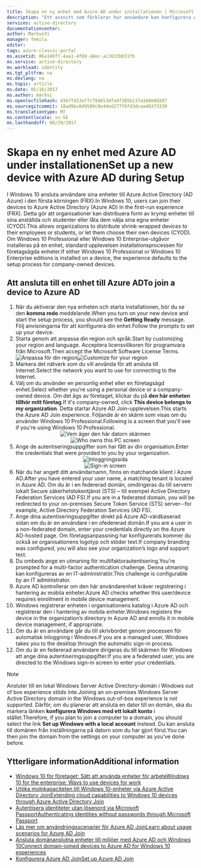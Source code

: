 ```yaml
---
title: Skapa en ny enhet med Azure AD under installationen | Microsoft Docs
description: "Ett avsnitt som förklarar hur användare kan konfigurera Azure AD Join under deras välkomstprogrammet."
services: active-directory
documentationcenter: 
author: MarkusVi
manager: femila
editor: 
tags: azure-classic-portal
ms.assetid: 06a149f7-4aa1-4fb9-a8ec-ac2633b031fb
ms.service: active-directory
ms.workload: identity
ms.tgt_pltfrm: na
ms.devlang: na
ms.topic: article
ms.date: 05/16/2017
ms.author: markvi
ms.openlocfilehash: 4367f453ef7c794653dfa9f305b137a168e0d207
ms.sourcegitcommit: 18ad9bc049589c8e44ed277f8f43dcaa483f3339
ms.translationtype: MT
ms.contentlocale: sv-SE
ms.lasthandoff: 08/29/2017
---
```

# <a name="set-up-a-new-device-with-azure-ad-during-setup"></a><span data-ttu-id="0d8b2-103">Skapa en ny enhet med Azure AD under installationen</span><span class="sxs-lookup"><span data-stu-id="0d8b2-103">Set up a new device with Azure AD during Setup</span></span>
<span data-ttu-id="0d8b2-104">I Windows 10 ansluta användare sina enheter till Azure Active Directory (AD Azure) i den första körningen (FRX).</span><span class="sxs-lookup"><span data-stu-id="0d8b2-104">In Windows 10, users can join their devices to Azure Active Directory (Azure AD) in the first-run experience (FRX).</span></span> <span data-ttu-id="0d8b2-105">Detta gör att organisationer kan distribuera form av krymp enheter till sina anställda och studenter eller låta dem välja sina egna enheter (CYOD).</span><span class="sxs-lookup"><span data-stu-id="0d8b2-105">This allows organizations to distribute shrink-wrapped devices to their employees or students, or let them choose their own devices (CYOD).</span></span>
<span data-ttu-id="0d8b2-106">Om Windows 10 Professional eller Windows 10 Enterprise-utgåvor installeras på en enhet, standard upplevelsen installationsprocessen för företagsägda enheter.</span><span class="sxs-lookup"><span data-stu-id="0d8b2-106">If either Windows 10 Professional or Windows 10 Enterprise editions is installed on a device, the experience defaults to the setup process for company-owned devices.</span></span>

## <a name="to-join-a-device-to-azure-ad"></a><span data-ttu-id="0d8b2-107">Att ansluta till en enhet till Azure AD</span><span class="sxs-lookup"><span data-stu-id="0d8b2-107">To join a device to Azure AD</span></span>
1. <span data-ttu-id="0d8b2-108">När du aktiverar den nya enheten och starta installationen, bör du se den **komma redo** meddelande.</span><span class="sxs-lookup"><span data-stu-id="0d8b2-108">When you turn on your new device and start the setup process, you should see the  **Getting Ready** message.</span></span> <span data-ttu-id="0d8b2-109">Följ anvisningarna för att konfigurera din enhet.</span><span class="sxs-lookup"><span data-stu-id="0d8b2-109">Follow the prompts to set up your device.</span></span>
2. <span data-ttu-id="0d8b2-110">Starta genom att anpassa din region och språk.</span><span class="sxs-lookup"><span data-stu-id="0d8b2-110">Start by customizing your region and language.</span></span> <span data-ttu-id="0d8b2-111">Acceptera licensvillkoren för programvara från Microsoft.</span><span class="sxs-lookup"><span data-stu-id="0d8b2-111">Then accept the Microsoft Software License Terms.</span></span>
   <span data-ttu-id="0d8b2-112">![Anpassa för din region](./media/active-directory-azureadjoin/active-directory-azureadjoin-customize-region.png)</span><span class="sxs-lookup"><span data-stu-id="0d8b2-112">![Customize for your region](./media/active-directory-azureadjoin/active-directory-azureadjoin-customize-region.png)</span></span>
3. <span data-ttu-id="0d8b2-113">Markera det nätverk som du vill använda för att ansluta till Internet.</span><span class="sxs-lookup"><span data-stu-id="0d8b2-113">Select the network you want to use for connecting to the Internet.</span></span>
4. <span data-ttu-id="0d8b2-114">Välj om du använder en personlig enhet eller en företagsägd enhet.</span><span class="sxs-lookup"><span data-stu-id="0d8b2-114">Select whether you're using a personal device or a company-owned device.</span></span> <span data-ttu-id="0d8b2-115">Om det ägs av företaget, klickar du på **den här enheten tillhör mitt företag**.</span><span class="sxs-lookup"><span data-stu-id="0d8b2-115">If it's company-owned, click **This device belongs to my organization**.</span></span> <span data-ttu-id="0d8b2-116">Detta startar Azure AD Join-upplevelsen.</span><span class="sxs-lookup"><span data-stu-id="0d8b2-116">This starts the Azure AD Join experience.</span></span> <span data-ttu-id="0d8b2-117">Följande är en skärm som visas om du använder Windows 10 Professional.</span><span class="sxs-lookup"><span data-stu-id="0d8b2-117">Following is a screen that you'll see if you're using Windows 10 Professional.</span></span>
   <span data-ttu-id="0d8b2-118"><center>
   ![Vem äger den här datorn skärmen](./media/active-directory-azureadjoin/active-directory-azureadjoin-who-owns-pc.png)</span><span class="sxs-lookup"><span data-stu-id="0d8b2-118"><center>
![Who owns this PC screen](./media/active-directory-azureadjoin/active-directory-azureadjoin-who-owns-pc.png)</span></span>
5. <span data-ttu-id="0d8b2-119">Ange de autentiseringsuppgifter som har fått av din organisation.</span><span class="sxs-lookup"><span data-stu-id="0d8b2-119">Enter the credentials that were provided to you by your organization.</span></span>
   <span data-ttu-id="0d8b2-120"><center>
   ![Inloggningssida](./media/active-directory-azureadjoin/active-directory-azureadjoin-sign-in.png)</span><span class="sxs-lookup"><span data-stu-id="0d8b2-120"><center>
![Sign-in screen](./media/active-directory-azureadjoin/active-directory-azureadjoin-sign-in.png)</span></span>
6. <span data-ttu-id="0d8b2-121">När du har angett ditt användarnamn, finns en matchande klient i Azure AD.</span><span class="sxs-lookup"><span data-stu-id="0d8b2-121">After you have entered your user name, a matching tenant is located in Azure AD.</span></span> <span data-ttu-id="0d8b2-122">Om du är i en federerad domän, omdirigeras du till servern lokalt Secure säkerhetstokentjänst (STS) – till exempel Active Directory Federation Services (AD FS).</span><span class="sxs-lookup"><span data-stu-id="0d8b2-122">If you are in a federated domain, you will be redirected to your on-premises Secure Token Service (STS) server--for example, Active Directory Federation Services (AD FS).</span></span>
7. <span data-ttu-id="0d8b2-123">Ange dina autentiseringsuppgifter direkt på Azure AD-värdbaserad sidan om du är en användare i en ofedererad domän.</span><span class="sxs-lookup"><span data-stu-id="0d8b2-123">If you are a user in a non-federated domain, enter your credentials directly on the Azure AD-hosted page.</span></span> <span data-ttu-id="0d8b2-124">Om företagsanpassning har konfigurerats kommer du också se organisationens logotyp och stöder text.</span><span class="sxs-lookup"><span data-stu-id="0d8b2-124">If company branding was configured, you will also see your organization’s logo and support text.</span></span>
8. <span data-ttu-id="0d8b2-125">Du ombeds ange en utmaning för multifaktorautentisering.</span><span class="sxs-lookup"><span data-stu-id="0d8b2-125">You're prompted for a multi-factor authentication challenge.</span></span> <span data-ttu-id="0d8b2-126">Denna utmaning kan konfigureras av en IT-administratör.</span><span class="sxs-lookup"><span data-stu-id="0d8b2-126">This challenge is configurable by an IT administrator.</span></span>
9. <span data-ttu-id="0d8b2-127">Azure AD kontrollerar om den här användarenhet kräver registrering i hantering av mobila enheter.</span><span class="sxs-lookup"><span data-stu-id="0d8b2-127">Azure AD checks whether this user/device requires enrollment in mobile device management.</span></span>
10. <span data-ttu-id="0d8b2-128">Windows registrerar enheten i organisationens katalog i Azure AD och registrerar den i hantering av mobila enheter.</span><span class="sxs-lookup"><span data-stu-id="0d8b2-128">Windows registers the device in the organization’s directory in Azure AD and enrolls it in mobile device management, if appropriate.</span></span>
11. <span data-ttu-id="0d8b2-129">Om du är en användare går du till skrivbordet genom processen för automatisk inloggning i Windows.</span><span class="sxs-lookup"><span data-stu-id="0d8b2-129">If you are a managed user, Windows takes you to the desktop through the automatic sign-in process.</span></span>
12. <span data-ttu-id="0d8b2-130">Om du är en federerad användare dirigeras du till skärmen för Windows att ange dina autentiseringsuppgifter.</span><span class="sxs-lookup"><span data-stu-id="0d8b2-130">If you are a federated user, you are directed to the Windows sign-in screen to enter your credentials.</span></span>

> [!NOTE]
> <span data-ttu-id="0d8b2-131">Ansluter till en lokal Windows Server Active Directory-domän i Windows out of box experience stöds inte.</span><span class="sxs-lookup"><span data-stu-id="0d8b2-131">Joining an on-premises Windows Server Active Directory domain in the Windows out-of-box experience is not supported.</span></span> <span data-ttu-id="0d8b2-132">Därför, om du planerar att ansluta en dator till en domän, ska du markera länken **konfigurera Windows med ett lokalt konto** i stället.</span><span class="sxs-lookup"><span data-stu-id="0d8b2-132">Therefore, if you plan to join a computer to a domain, you should select the link **Set up Windows with a local account** instead.</span></span> <span data-ttu-id="0d8b2-133">Du kan ansluta till domänen från inställningarna på datorn som du har gjort förut.</span><span class="sxs-lookup"><span data-stu-id="0d8b2-133">You can then join the domain from the settings on your computer as you’ve done before.</span></span>
> 
> 

## <a name="additional-information"></a><span data-ttu-id="0d8b2-134">Ytterligare information</span><span class="sxs-lookup"><span data-stu-id="0d8b2-134">Additional information</span></span>
* [<span data-ttu-id="0d8b2-135">Windows 10 för företaget: Sätt att använda enheter för arbete</span><span class="sxs-lookup"><span data-stu-id="0d8b2-135">Windows 10 for the enterprise: Ways to use devices for work</span></span>](active-directory-azureadjoin-windows10-devices-overview.md)
* [<span data-ttu-id="0d8b2-136">Utöka molnkapaciteten till Windows 10-enheter via Azure Active Directory Join</span><span class="sxs-lookup"><span data-stu-id="0d8b2-136">Extending cloud capabilities to Windows 10 devices through Azure Active Directory Join</span></span>](active-directory-azureadjoin-user-upgrade.md)
* [<span data-ttu-id="0d8b2-137">Autentisera identiteter utan lösenord via Microsoft Passport</span><span class="sxs-lookup"><span data-stu-id="0d8b2-137">Authenticating identities without passwords through Microsoft Passport</span></span>](active-directory-azureadjoin-passport.md)
* [<span data-ttu-id="0d8b2-138">Läs mer om användningsscenarier för Azure AD Join</span><span class="sxs-lookup"><span data-stu-id="0d8b2-138">Learn about usage scenarios for Azure AD Join</span></span>](active-directory-azureadjoin-deployment-aadjoindirect.md)
* [<span data-ttu-id="0d8b2-139">Ansluta domänanslutna enheter till miljöer med Azure AD och Windows 10</span><span class="sxs-lookup"><span data-stu-id="0d8b2-139">Connect domain-joined devices to Azure AD for Windows 10 experiences</span></span>](active-directory-azureadjoin-devices-group-policy.md)
* [<span data-ttu-id="0d8b2-140">Konfigurera Azure AD Join</span><span class="sxs-lookup"><span data-stu-id="0d8b2-140">Set up Azure AD Join</span></span>](active-directory-azureadjoin-setup.md)

